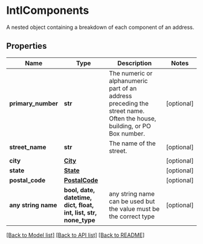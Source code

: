 # IntlComponents

A nested object containing a breakdown of each component of an address.

## Properties
Name | Type | Description | Notes
------------ | ------------- | ------------- | -------------
**primary_number** | **str** | The numeric or alphanumeric part of an address preceding the street name. Often the house, building, or PO Box number. | [optional] 
**street_name** | **str** | The name of the street. | [optional] 
**city** | [**City**](City.md) |  | [optional] 
**state** | [**State**](State.md) |  | [optional] 
**postal_code** | [**PostalCode**](PostalCode.md) |  | [optional] 
**any string name** | **bool, date, datetime, dict, float, int, list, str, none_type** | any string name can be used but the value must be the correct type | [optional]

[[Back to Model list]](../README.md#documentation-for-models) [[Back to API list]](../README.md#documentation-for-api-endpoints) [[Back to README]](../README.md)


